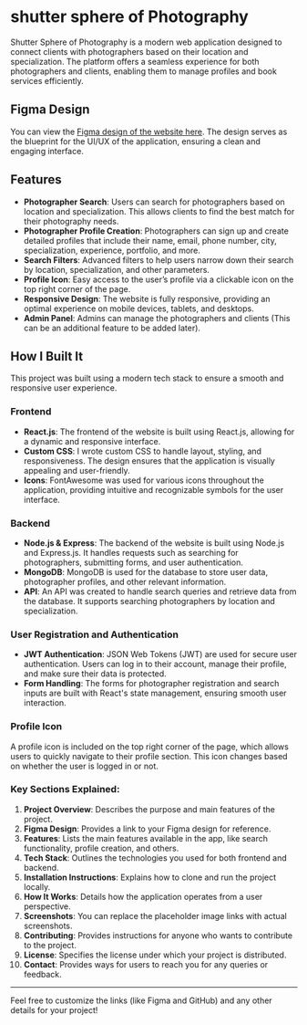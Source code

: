 # shutter sphere of Photography

Shutter Sphere of Photography is a modern web application designed to connect clients with photographers based on their location and specialization. The platform offers a seamless experience for both photographers and clients, enabling them to manage profiles and book services efficiently.

## Figma Design

You can view the [Figma design of the website here]([https://www.figma.com/file/your-figma-link](https://www.figma.com/design/rGMySFjXI7AcEytfM11DgC/Untitled?node-id=0-1&t=48AcqII7hu9NlZWW-1)). The design serves as the blueprint for the UI/UX of the application, ensuring a clean and engaging interface.

## Features

- **Photographer Search**: Users can search for photographers based on location and specialization. This allows clients to find the best match for their photography needs.
- **Photographer Profile Creation**: Photographers can sign up and create detailed profiles that include their name, email, phone number, city, specialization, experience, portfolio, and more.
- **Search Filters**: Advanced filters to help users narrow down their search by location, specialization, and other parameters.
- **Profile Icon**: Easy access to the user’s profile via a clickable icon on the top right corner of the page.
- **Responsive Design**: The website is fully responsive, providing an optimal experience on mobile devices, tablets, and desktops.
- **Admin Panel**: Admins can manage the photographers and clients (This can be an additional feature to be added later).

## How I Built It

This project was built using a modern tech stack to ensure a smooth and responsive user experience.

### Frontend

- **React.js**: The frontend of the website is built using React.js, allowing for a dynamic and responsive interface.
- **Custom CSS**: I wrote custom CSS to handle layout, styling, and responsiveness. The design ensures that the application is visually appealing and user-friendly.
- **Icons**: FontAwesome was used for various icons throughout the application, providing intuitive and recognizable symbols for the user interface.

### Backend

- **Node.js & Express**: The backend of the website is built using Node.js and Express.js. It handles requests such as searching for photographers, submitting forms, and user authentication.
- **MongoDB**: MongoDB is used for the database to store user data, photographer profiles, and other relevant information.
- **API**: An API was created to handle search queries and retrieve data from the database. It supports searching photographers by location and specialization.

### User Registration and Authentication

- **JWT Authentication**: JSON Web Tokens (JWT) are used for secure user authentication. Users can log in to their account, manage their profile, and make sure their data is protected.
- **Form Handling**: The forms for photographer registration and search inputs are built with React's state management, ensuring smooth user interaction.

### Profile Icon

A profile icon is included on the top right corner of the page, which allows users to quickly navigate to their profile section. This icon changes based on whether the user is logged in or not.



### Key Sections Explained:

1. **Project Overview**: Describes the purpose and main features of the project.
2. **Figma Design**: Provides a link to your Figma design for reference.
3. **Features**: Lists the main features available in the app, like search functionality, profile creation, and others.
4. **Tech Stack**: Outlines the technologies you used for both frontend and backend.
5. **Installation Instructions**: Explains how to clone and run the project locally.
6. **How It Works**: Details how the application operates from a user perspective.
7. **Screenshots**: You can replace the placeholder image links with actual screenshots.
8. **Contributing**: Provides instructions for anyone who wants to contribute to the project.
9. **License**: Specifies the license under which your project is distributed.
10. **Contact**: Provides ways for users to reach you for any queries or feedback.

---

Feel free to customize the links (like Figma and GitHub) and any other details for your project!
